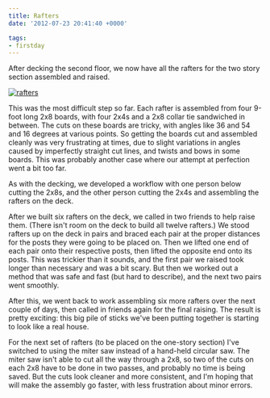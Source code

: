 ```yaml
---
title: Rafters
date: '2012-07-23 20:41:40 +0000'

tags:
- firstday
---
```


After decking the second floor, we now have all the
rafters for the two story section assembled and raised.

[![rafters](/gallery/firstday-cottage/P7200760_hu_29b3351c5dadf29a.JPG) ](/gallery/firstday-cottage/P7200760.JPG)

This was the most
difficult step so far.  Each rafter is assembled from four 9-foot long
2x8 boards, with four 2x4s and a 2x8 collar tie sandwiched in between.
The cuts on these boards are tricky, with angles like 36 and 54 and 16
degrees at various points.  So getting the boards cut and assembled
cleanly was very frustrating at times, due to slight variations in
angles caused by imperfectly straight cut lines, and twists and bows
in some boards.  This was probably another case where our attempt at
perfection went a bit too far.

As with the decking, we developed a workflow with one person below
cutting the 2x8s, and the other person cutting the 2x4s and assembling
the rafters on the deck.

After we built six rafters on the deck, we called in two friends to
help raise them.  (There isn't room on the deck to build all twelve
rafters.) We stood rafters up on the deck in pairs and braced each
pair at the proper distances for the posts they were going to be
placed on.  Then we lifted one end of each pair onto their respective
posts, then lifted the opposite end onto its posts.  This was trickier
than it sounds, and the first pair we raised took longer than
necessary and was a bit scary.  But then we worked out a method that
was safe and fast (but hard to describe), and the next two pairs went
smoothly.

After this, we went back to work assembling six more rafters over the
next couple of days, then called in friends again for the final
raising.  The result is pretty exciting: this big pile of sticks we've
been putting together is starting to look like a real house.

For the next set of rafters (to be placed on the one-story section)
I've switched to using the miter saw instead of a hand-held circular
saw.  The miter saw isn't able to cut all the way through a 2x8, so
two of the cuts on each 2x8 have to be done in two passes, and
probably no time is being saved. But the cuts look cleaner and more
consistent, and I'm hoping that will make the assembly go faster, with
less frustration about minor errors.

